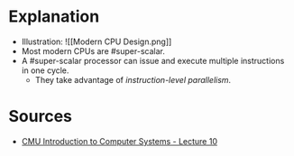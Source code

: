 # Explanation
- Illustration: ![[Modern CPU Design.png]]
- Most modern CPUs are #super-scalar.
- A #super-scalar processor can issue and execute multiple instructions in one cycle.
	- They take advantage of *instruction-level parallelism*.

# Sources
- [CMU Introduction to Computer Systems - Lecture 10](https://scs.hosted.panopto.com/Panopto/Pages/Viewer.aspx?id=4b1da67c-2980-4b96-82e7-2f99139a2c0d)